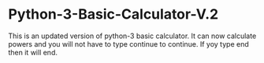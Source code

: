 # Python-3-Basic-Calculator-V.2
This is an updated version of python-3 basic calculator. It can now calculate powers and you will not have to type continue to continue. If yoy type end then it will end.
